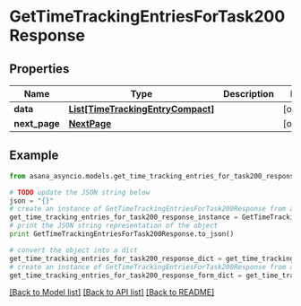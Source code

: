 # GetTimeTrackingEntriesForTask200Response


## Properties

Name | Type | Description | Notes
------------ | ------------- | ------------- | -------------
**data** | [**List[TimeTrackingEntryCompact]**](TimeTrackingEntryCompact.md) |  | [optional] 
**next_page** | [**NextPage**](NextPage.md) |  | [optional] 

## Example

```python
from asana_asyncio.models.get_time_tracking_entries_for_task200_response import GetTimeTrackingEntriesForTask200Response

# TODO update the JSON string below
json = "{}"
# create an instance of GetTimeTrackingEntriesForTask200Response from a JSON string
get_time_tracking_entries_for_task200_response_instance = GetTimeTrackingEntriesForTask200Response.from_json(json)
# print the JSON string representation of the object
print GetTimeTrackingEntriesForTask200Response.to_json()

# convert the object into a dict
get_time_tracking_entries_for_task200_response_dict = get_time_tracking_entries_for_task200_response_instance.to_dict()
# create an instance of GetTimeTrackingEntriesForTask200Response from a dict
get_time_tracking_entries_for_task200_response_form_dict = get_time_tracking_entries_for_task200_response.from_dict(get_time_tracking_entries_for_task200_response_dict)
```
[[Back to Model list]](../README.md#documentation-for-models) [[Back to API list]](../README.md#documentation-for-api-endpoints) [[Back to README]](../README.md)


